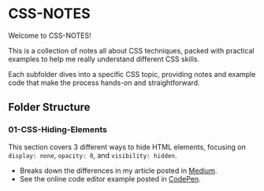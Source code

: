 # CSS-NOTES

Welcome to CSS-NOTES!

This is a collection of notes all about CSS techniques, packed with practical examples to help me really understand different CSS skills. 

Each subfolder dives into a specific CSS topic, providing notes and example code that make the process hands-on and straightforward. 


## Folder Structure

### **01-CSS-Hiding-Elements**

This section covers 3 different ways to hide HTML elements, focusing on `display: none`, `opacity: 0`, and `visibility: hidden`. 

- Breaks down the differences in my article posted in [Medium](https://medium.com/@simplyrita/how-to-hide-elements-in-css-display-opacity-and-visibility-explained-b99caac99410).
- See the online code editor example posted in [CodePen](https://codepen.io/pen?template=poMdKXW).

